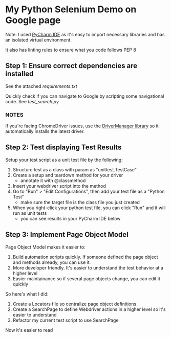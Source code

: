 # My Python Selenium Demo on Google page 

Note: I used [PyCharm IDE](https://www.jetbrains.com/pycharm/) as it's easy to import necessary libraries and has an isolated virtual environment.

It also has linting rules to ensure what you code follows PEP 8

## Step 1: Ensure correct dependencies are installed

See the attached *requirements.txt*

Quickly check if you can navigate to Google by scripting some navigational code. See *test_search.py*

### NOTES
If you're facing ChromeDriver issues, use the [DriverManager library](https://stackoverflow.com/questions/60806988/selenium-error-this-version-of-chromedriver-only-supports-chrome-version-81-m) so it automatically installs the latest driver.

## Step 2: Test displaying Test Results
Setup your test script as a unit test file by the following:
1. Structure test as a class with param as "unittest.TestCase"
2. Create a setup and teardown method for your driver
    - annotate it with @classmethod 
3. Insert your webdriver script into the method
4. Go to "Run" > "Edit Configurations", then add your test file as a "Python Test"
    - make sure the target file is the class file you just created
5. When you right-click your python test file, you can click "Run" and it will run as unit tests
    - you can see results in your PyCharm IDE below

 
## Step 3: Implement Page Object Model
Page Object Model makes it easier to: 
1. Build automation scripts quickly. If someone defined the page object and methods already, you can use it.
2. More developer friendly. It's easier to understand the test behavior at a higher level
3. Easier maintainance so if several page objects change, you can edit it quickly

So here's what I did:
1. Create a Locators file so centralize page object definitions
2. Create a SearchPage to define Webdriver actions in a higher level so it's easier to understand
3. Refactor my current test script to use SearchPage

Now it's easier to read
